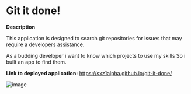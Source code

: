 # Git it done!

**Description**

This application is designed to search git repositories for issues that may require a developers assistance.

As a budding developer i want to know which projects to use my skills
So i built an app to find them.


**Link to deployed application:**
https://sxz1alpha.github.io/git-it-done/

![image](https://user-images.githubusercontent.com/80006081/117016726-39455a00-acb0-11eb-88e6-df5aae644b6b.png)
